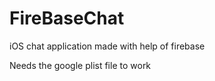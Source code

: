 # FireBaseChat
iOS chat application made with help of firebase

Needs the google plist file to work
